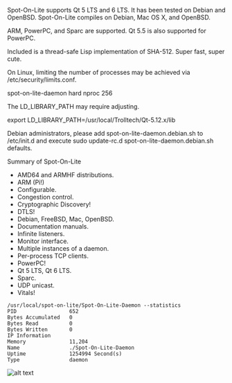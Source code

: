 Spot-On-Lite supports Qt 5 LTS and 6 LTS. It has been tested on
Debian and OpenBSD. Spot-On-Lite compiles on Debian, Mac OS X, and OpenBSD.

ARM, PowerPC, and Sparc are supported. Qt 5.5 is also supported for
PowerPC.

Included is a thread-safe Lisp implementation of SHA-512.
Super fast, super cute.

On Linux, limiting the number of processes may be achieved
via /etc/security/limits.conf.

spot-on-lite-daemon		hard	nproc		256

The LD_LIBRARY_PATH may require adjusting.

export LD_LIBRARY_PATH=/usr/local/Trolltech/Qt-5.12.x/lib

Debian administrators, please add spot-on-lite-daemon.debian.sh to
/etc/init.d and execute sudo update-rc.d spot-on-lite-daemon.debian.sh defaults.

Summary of Spot-On-Lite
<ul>
<li>AMD64 and ARMHF distributions.</li>
<li>ARM (Pi!)</li>
<li>Configurable.</li>
<li>Congestion control.</li>
<li>Cryptographic Discovery!</li>
<li>DTLS!</li>
<li>Debian, FreeBSD, Mac, OpenBSD.</li>
<li>Documentation manuals.</li>
<li>Infinite listeners.</li>
<li>Monitor interface.</li>
<li>Multiple instances of a daemon.</li>
<li>Per-process TCP clients.</li>
<li>PowerPC!</li>
<li>Qt 5 LTS, Qt 6 LTS.</li>
<li>Sparc.</li>
<li>UDP unicast.</li>
<li>Vitals!</li>
</ul>

```
/usr/local/spot-on-lite/Spot-On-Lite-Daemon --statistics
PID                 652
Bytes Accumulated   0
Bytes Read          0
Bytes Written       0
IP Information      
Memory              11,204
Name                ./Spot-On-Lite-Daemon
Uptime              1254994 Second(s)
Type                daemon
```

![alt text](https://github.com/textbrowser/spot-on-lite/blob/Images/spot-on-lite-monitor.png)
